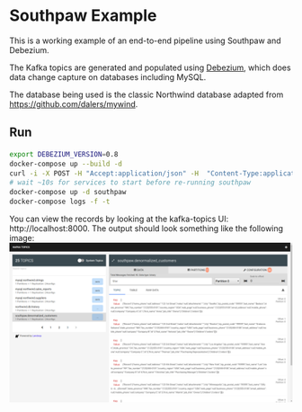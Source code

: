 # Southpaw Example

This is a working example of an end-to-end pipeline using Southpaw and Debezium.

The Kafka topics are generated and populated using
[Debezium](https://github.com/debezium/debezium), which does data change capture
on databases including MySQL.

The database being used is the classic Northwind database adapted from
https://github.com/dalers/mywind.

## Run

```bash
export DEBEZIUM_VERSION=0.8
docker-compose up --build -d
curl -i -X POST -H "Accept:application/json" -H  "Content-Type:application/json" http://localhost:8083/connectors -d @register-debezium.json)
# wait ~10s for services to start before re-running southpaw
docker-compose up -d southpaw
docker-compose logs -f -t
```

You can view the records by looking at the kafka-topics UI: http://localhost:8000.
The output should look something like the following image:
![Kafka topics UI](output.png)
